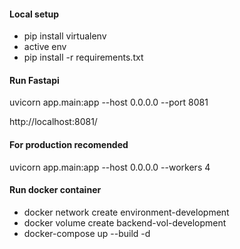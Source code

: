 #### Local setup
- pip install virtualenv
- active env
- pip install -r requirements.txt
#### Run Fastapi
uvicorn app.main:app --host 0.0.0.0 --port 8081

http://localhost:8081/
#### For production recomended
uvicorn app.main:app --host 0.0.0.0 --workers 4
#### Run docker container
- docker network create environment-development
- docker volume create backend-vol-development
- docker-compose up --build -d